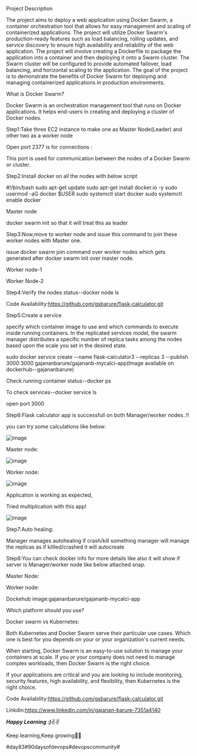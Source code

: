 Project Description

The project aims to deploy a web application using Docker Swarm, a container orchestration tool that allows for easy management and scaling of containerized applications. The project will utilize Docker Swarm's production-ready features such as load balancing, rolling updates, and service discovery to ensure high availability and reliability of the web application. The project will involve creating a Dockerfile to package the application into a container and then deploying it onto a Swarm cluster. The Swarm cluster will be configured to provide automated failover, load balancing, and horizontal scaling to the application. The goal of the project is to demonstrate the benefits of Docker Swarm for deploying and managing containerized applications in production environments.

What is Docker Swarm?

Docker Swarm is an orchestration management tool that runs on Docker applications. It helps end-users in creating and deploying a cluster of Docker nodes.

Step1:Take three EC2 instance to make one as Master Node(Leader) and other two as a worker node

Open port 2377 is for connections :

This port is used for communication between the nodes of a Docker Swarm or cluster.

Step2:Install docker on all the nodes with below script

#!/bin/bash
    sudo apt-get update
    sudo apt-get install docker.io -y
    sudo usermod -aG docker $USER
    sudo systemctl start docker
    sudo systemctl enable docker

Master node

docker swarm init so that it will treat this as leader

Step3:Now,move to worker node and issue this command to join these worker nodes with Master one.

issue docker swarm join command over worker nodes which gets generated after docker swarm init over master node.

Worker node-1

Worker Node-2

Step4:Verify the nodes status--docker node ls

Code Availability:https://github.com/gsbarure/flask-calculator.git

Step5:Create a service

specify which container image to use and which commands to execute inside running containers. In the replicated services model, the swarm manager distributes a specific number of replica tasks among the nodes based upon the scale you set in the desired state.

sudo docker service create --name flask-calculator3 --replicas 3 --publish 3000:3000 gajananbarure/gajananb-mycalci-app(Image available on dockerhub--gajananbarure)

Check running container status--docker ps

To check services--docker service ls

open port 3000

Step6:Flask calculator app is successfull on both Manager/worker nodes..!!

you can try some calculations like below:

![image](https://github.com/gsbarure/flask-calculator/assets/125451289/496e0360-d77e-4f09-97f9-821038fda9ac)


Master node:

![image](https://github.com/gsbarure/flask-calculator/assets/125451289/ff6dbfbd-ef4e-4a9c-9fd8-6fb5f0e13d48)


Worker node:

![image](https://github.com/gsbarure/flask-calculator/assets/125451289/6f870afa-2ea0-4658-893d-15c60664f65f)

Application is working as expected,

Tried multiplication with this app!

![image](https://github.com/gsbarure/flask-calculator/assets/125451289/77fb8603-11d9-44ec-a12b-68d816132b6c)


Step7:Auto healing:

Manager manages autohealing if crash/kill something manager will manage the replicas as if killled/crashed it will autocreate

Step8:You can check docker info for more details like also it will show if server is Manager/worker node like below attached snap.

Master Node:

Worker node:

Dockehub image:gajananbarure/gajananb-mycalci-app

Which platform should you use?

Docker swarm vs Kubernetes:

Both Kubernetes and Docker Swarm serve their particular use cases. Which one is best for you depends on your or your organization's current needs.

When starting, Docker Swarm is an easy-to-use solution to manage your containers at scale. If you or your company does not need to manage complex workloads, then Docker Swarm is the right choice.

If your applications are critical and you are looking to include monitoring, security features, high availability, and flexibility, then Kubernetes is the right choice.


Code Availability:https://github.com/gsbarure/flask-calculator.git

Linkdin:https://www.linkedin.com/in/gajanan-barure-7351a4140

***Happy Learning :)***✌✌

Keep learning,Keep growing🎇🎇

#day83#90daysofdevops#devopscommunity#

